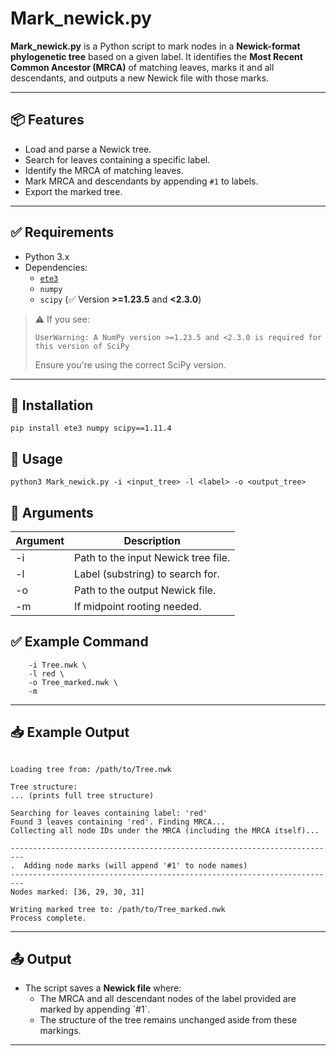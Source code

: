 # Mark_newick.py

**Mark_newick.py** is a Python script to mark nodes in a **Newick-format phylogenetic tree** based on a given label. It identifies the **Most Recent Common Ancestor (MRCA)** of matching leaves, marks it and all descendants, and outputs a new Newick file with those marks.

---

## 📦 Features

- Load and parse a Newick tree.
- Search for leaves containing a specific label.
- Identify the MRCA of matching leaves.
- Mark MRCA and descendants by appending `#1` to labels.
- Export the marked tree.

---

## ✅ Requirements

- Python 3.x
- Dependencies:
  - [`ete3`](http://etetoolkit.org/)
  - `numpy`
  - `scipy` (✅ Version **>=1.23.5** and **<2.3.0**)

> ⚠️ If you see:
> ```
> UserWarning: A NumPy version >=1.23.5 and <2.3.0 is required for this version of SciPy
> ```
> Ensure you're using the correct SciPy version.

---

## 🔧 Installation

```pip install ete3 numpy scipy==1.11.4```

## 🚀 Usage

```python3 Mark_newick.py -i <input_tree> -l <label> -o <output_tree>```

## 📌 Arguments

| Argument | Description                         |
|----------|-------------------------------------|
| -i     | Path to the input Newick tree file. |
| -l     | Label (substring) to search for.    |
| -o     | Path to the output Newick file.     |
| -m     | If midpoint rooting needed.         |

## ✅ Example Command

```python3 Mark_newick.py \
    -i Tree.nwk \
    -l red \
    -o Tree_marked.nwk \
    -m
```

---

## 📥 Example Output

```

Loading tree from: /path/to/Tree.nwk

Tree structure:
... (prints full tree structure)

Searching for leaves containing label: 'red'
Found 3 leaves containing 'red'. Finding MRCA...
Collecting all node IDs under the MRCA (including the MRCA itself)...

-------------------------------------------------------------------------
.  Adding node marks (will append '#1' to node names)
-------------------------------------------------------------------------
Nodes marked: [36, 29, 30, 31]

Writing marked tree to: /path/to/Tree_marked.nwk
Process complete.
```

---

## 📤 Output

- The script saves a **Newick file** where:
  - The MRCA and all descendant nodes of the label provided are marked by appending \`#1\`.
  - The structure of the tree remains unchanged aside from these markings.

---
